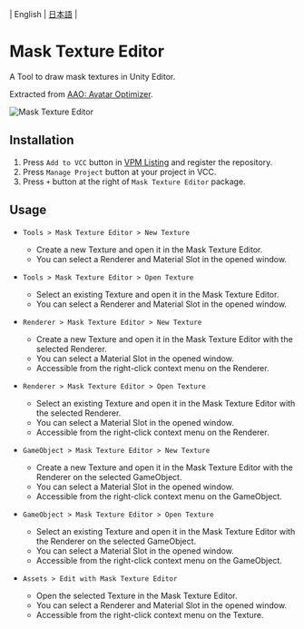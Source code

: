 | English | [日本語](README-ja-jp.md) |

# Mask Texture Editor
A Tool to draw mask textures in Unity Editor.

Extracted from [AAO: Avatar Optimizer](https://github.com/anatawa12/AvatarOptimizer).

![Mask Texture Editor](https://github.com/user-attachments/assets/76f680c3-a793-4325-bb27-1e3db9030a9b)

## Installation
1. Press `Add to VCC` button in [VPM Listing](https://vpm.nekobako.net) and register the repository.
2. Press `Manage Project` button at your project in VCC.
4. Press `+` button at the right of `Mask Texture Editor` package.

## Usage
- `Tools > Mask Texture Editor > New Texture`
  - Create a new Texture and open it in the Mask Texture Editor.
  - You can select a Renderer and Material Slot in the opened window.

- `Tools > Mask Texture Editor > Open Texture`
  - Select an existing Texture and open it in the Mask Texture Editor.
  - You can select a Renderer and Material Slot in the opened window.

- `Renderer > Mask Texture Editor > New Texture`
  - Create a new Texture and open it in the Mask Texture Editor with the selected Renderer.
  - You can select a Material Slot in the opened window.
  - Accessible from the right-click context menu on the Renderer.

- `Renderer > Mask Texture Editor > Open Texture`
  - Select an existing Texture and open it in the Mask Texture Editor with the selected Renderer.
  - You can select a Material Slot in the opened window.
  - Accessible from the right-click context menu on the Renderer.

- `GameObject > Mask Texture Editor > New Texture`
  - Create a new Texture and open it in the Mask Texture Editor with the Renderer on the selected GameObject.
  - You can select a Material Slot in the opened window.
  - Accessible from the right-click context menu on the GameObject.

- `GameObject > Mask Texture Editor > Open Texture`
  - Select an existing Texture and open it in the Mask Texture Editor with the Renderer on the selected GameObject.
  - You can select a Material Slot in the opened window.
  - Accessible from the right-click context menu on the GameObject.

- `Assets > Edit with Mask Texture Editor`
  - Open the selected Texture in the Mask Texture Editor.
  - You can select a Renderer and Material Slot in the opened window.
  - Accessible from the right-click context menu on the Texture.
